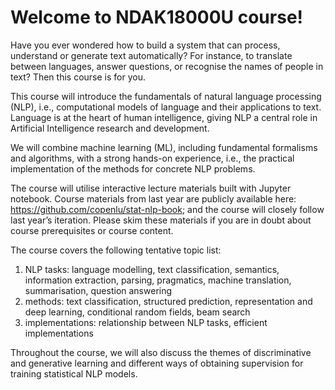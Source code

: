 # Welcome to NDAK18000U course!


Have you ever wondered how to build a system that can process, understand or generate text automatically? For instance, to translate between languages, answer questions, or recognise the names of people in text? Then this course is for you.

This course will introduce the fundamentals of natural language processing (NLP), i.e., computational models of language and their applications to text. Language is at the heart of human intelligence, giving NLP a central role in Artificial Intelligence research and development.

We will combine machine learning (ML), including fundamental formalisms and algorithms, with a strong hands-on experience, i.e., the practical implementation of the methods for concrete NLP problems.

The course will utilise interactive lecture materials built with Jupyter notebook. Course materials from last year are publicly available here: https://github.com/copenlu/stat-nlp-book; and the course will closely follow last year’s iteration. Please skim these materials if you are in doubt about course prerequisites or course content.

 

The course covers the following tentative topic list:

1. NLP tasks: language modelling, text classification, semantics, information extraction, parsing, pragmatics, machine translation, summarisation, question answering
2. methods: text classification, structured prediction, representation and deep learning, conditional random fields, beam search
3. implementations: relationship between NLP tasks, efficient implementations

Throughout the course, we will also discuss the themes of discriminative and generative learning and different ways of obtaining supervision for training statistical NLP models.
